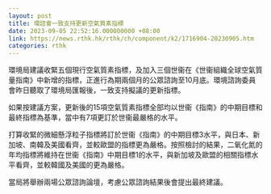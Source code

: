 ```yaml
---
layout: post
title: 環諮會一致支持更新空氣質素指標
date: 2023-09-05 22:52:16.000000000 +08:00
link: https://news.rthk.hk/rthk/ch/component/k2/1716904-20230905.htm
categories: rthk
---
```


環境局建議收緊五個現行空氣質素指標，及加入三個世衞在《世衞組織全球空氣質量指南》中新增的指標，正進行為期兩個月的公眾諮詢至10月底。環境諮詢委員會昨日聽取了環境局匯報後，一致支持擬議的更新指標。

如果按建議方案，更新後的15項空氣質素指標全部均以世衞《指南》的中期目標和最終指標為基準，當中有7項更訂於世衞最嚴格的水平。

打算收緊的微細懸浮粒子指標將訂於世衞《指南》的中期目標3水平，與日本、新加坡、南韓及美國看齊，並較歐盟的指標更為嚴格。按照檢討的結果，二氧化氮的年均指標將維持在世衞《指南》中期目標1的水平，與新加坡及歐盟的相關指標水平看齊，並較韓國及美國的更為嚴格。

當局將舉辦兩場公眾諮詢論壇，考慮公眾諮詢結果後會提出最終建議。
